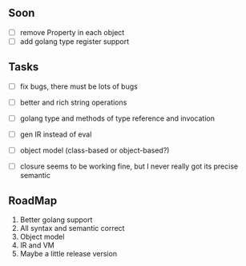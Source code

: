 ## Soon

* [ ] remove Property in each object
* [ ] add golang type register support

## Tasks

* [ ] fix bugs, there must be lots of bugs
* [ ] better and rich string operations
* [ ] golang type and methods of type reference and invocation
* [ ] gen IR instead of eval
* [ ] object model (class-based or object-based?)
* [ ] closure seems to be working fine, but I never really got its precise semantic


## RoadMap

1. Better golang support
2. All syntax and semantic correct
3. Object model
4. IR and VM
5. Maybe a little release version
